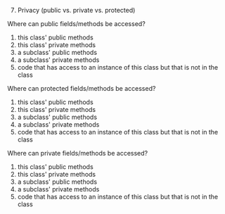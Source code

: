 7. Privacy (public vs. private vs. protected)

Where can public fields/methods be accessed?
1. this class' public methods
2. this class' private methods
3. a subclass' public methods
4. a subclass' private methods
5. code that has access to an instance of this class but that is not in the class

Where can protected fields/methods be accessed?
1. this class' public methods
2. this class' private methods
3. a subclass' public methods
4. a subclass' private methods
5. code that has access to an instance of this class but that is not in the class

Where can private fields/methods be accessed?
1. this class' public methods
2. this class' private methods
3. a subclass' public methods
4. a subclass' private methods
5. code that has access to an instance of this class but that is not in the class
